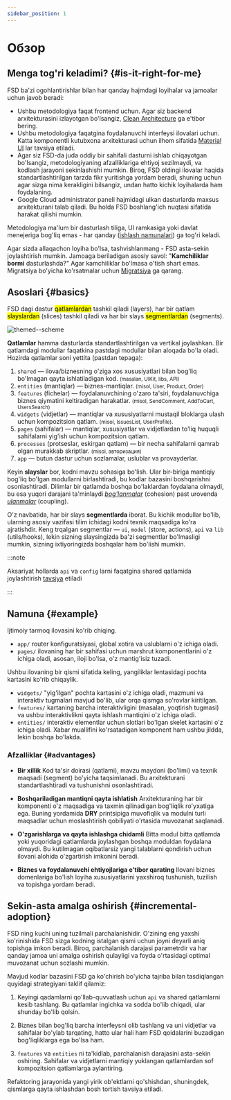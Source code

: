 ```yaml
---
sidebar_position: 1
---
```


# Обзор

## Menga tog'ri keladimi? {#is-it-right-for-me}

FSD ba'zi ogohlantirishlar bilan har qanday hajmdagi loyihalar va jamoalar uchun javob beradi:

- Ushbu metodologiya faqat frontend uchun. Agar siz backend arxitekturasini izlayotgan bo'lsangiz, [Clean Architecture][refs-clean-architecture] ga e'tibor bering.
- Ushbu metodologiya faqatgina foydalanuvchi interfeysi ilovalari uchun. Katta komponentli kutubxona arxitekturasi uchun ilhom sifatida [Material UI][ext-material-ui] lar tavsiya etiladi.
- Agar siz FSD-da juda oddiy bir sahifali dasturni ishlab chiqayotgan bo'lsangiz, metodologiyaning afzalliklariga ehtiyoj sezilmaydi, va kodlash jarayoni sekinlashishi mumkin. Biroq, FSD oldingi ilovalar haqida standartlashtirilgan tarzda fikr yuritishga yordam beradi, shuning uchun agar sizga nima kerakligini bilsangiz, undan hatto kichik loyihalarda ham foydalaning.
- Google Cloud administrator paneli hajmidagi ulkan dasturlarda maxsus arxitekturani talab qiladi. Bu holda FSD boshlang'ich nuqtasi sifatida harakat qilishi mumkin.

Metodologiya ma'lum bir dasturlash tiliga, UI ramkasiga yoki davlat menejeriga bog'liq emas - har qanday ([ishlash namunalari][refs-examples]) ga tog'ri keladi.

Agar sizda allaqachon loyiha bo'lsa, tashvishlanmang - FSD asta-sekin joylashtirish mumkin. Jamoaga beriladigan asosiy savol: "**Kamchiliklar bormi** dasturlashda?" Agar kamchiliklar bo'lmasa o'tish shart emas. Migratsiya bo'yicha ko'rsatmalar uchun [Migratsiya][refs-migration] ga qarang.


## Asoslari {#basics}

FSD dagi dastur <mark>qatlamlardan</mark> tashkil qiladi (layers), har bir qatlam <mark>slayslardan</mark> (slices) tashkil qiladi va har bir slays <mark>segmentlardan</mark> (segments).

![themed--scheme](/img/visual_schema.jpg)

**Qatlamlar** hamma dasturlarda standartlashtirilgan va vertikal joylashkan. Bir qatlamdagi modullar faqatkina pastdagi modullar bilan aloqada bo'la oladi. Hozirda qatlamlar soni yettita (pastdan tepaga):

1. `shared` — ilova/biznesning o'ziga xos xususiyatlari bilan bog'liq bo'lmagan qayta ishlatiladigan kod.
<small>(masalan, UIKit, libs, API)</small>
2. `entities` (mantiqlar) — biznes-mantiqlar.
<small>(misol, User, Product, Order)</small>
3. `features` (fichelar) — foydalanuvchining o'zaro ta'siri, foydalanuvchiga biznes qiymatini keltiradigan harakatlar.
<small>(misol, SendComment, AddToCart, UsersSearch)</small>
4. `widgets` (vidjetlar) — mantiqlar va xususiyatlarni mustaqil bloklarga ulash uchun kompozitsion qatlam.
<small>(misol, IssuesList, UserProfile)</small>.
5. `pages` (sahifalar) — mantiqlar, xususiyatlar va vidjetlardan to'liq huquqli sahifalarni yig'ish uchun kompozitsion qatlam.
6. `processes` (protseslar, eskirgan qatlam) — bir necha sahifalarni qamrab olgan murakkab skriptlar.
<small>(misol, авторизация)</small>
7. `app` — butun dastur uchun sozlamalar, uslublar va provayderlar.

Keyin **slayslar** bor, kodni mavzu sohasiga bo'lish. Ular bir-biriga mantiqiy bog'liq bo'lgan modullarni birlashtiradi, bu kodlar bazasini boshqarishni osonlashtiradi. Dilimlar bir qatlamda boshqa bo'laklardan foydalana olmaydi, bu esa yuqori darajani ta'minlaydi [_bog'lanmalar_][refs-wiki-cohesion] (cohesion) past urovenda [_ulanmalar_][refs-wiki-coupling] (coupling).

O'z navbatida, har bir slays **segmentlarda** iborat. Bu kichik modullar bo'lib, ularning asosiy vazifasi tilim ichidagi kodni texnik maqsadiga ko'ra ajratishdir. Keng trqalgan segmentlar — `ui`, `model` (store, actions), `api` va `lib` (utils/hooks), lekin sizning slaysingizda ba'zi segmentlar bo'lmasligi mumkin, sizning ixtiyoringizda boshqalar ham bo'lishi mumkin.

:::note

Aksariyat hollarda `api` va `config` larni faqatgina shared qatlamida joylashtirish [tavsiya][ext-disc-api] etiladi

:::

## Namuna {#example}

Ijtimoiy tarmoq ilovasini ko'rib chiqing.

* `app/` router konfiguratsiyasi, global xotira va uslublarni o'z ichiga oladi.
* `pages/` ilovaning har bir sahifasi uchun marshrut komponentlarini o'z ichiga oladi, asosan, iloji bo'lsa, o'z mantig'isiz tuzadi.

Ushbu ilovaning bir qismi sifatida keling, yangiliklar lentasidagi pochta kartasini ko'rib chiqaylik.

* `widgets/` "yig'ilgan" pochta kartasini o'z ichiga oladi, mazmuni va interaktiv tugmalari mavjud bo'lib, ular orqa qismga so'rovlar kiritilgan.
* `features/` kartaning barcha interaktivligini (masalan, yoqtirish tugmasi) va ushbu interaktivlikni qayta ishlash mantiqini o'z ichiga oladi.
* `entities/` interaktiv elementlar uchun slotlari bo'lgan skelet kartasini o'z ichiga oladi. Xabar muallifini ko'rsatadigan komponent ham ushbu jildda, lekin boshqa bo'lakda.

### Afzalliklar {#advantages}

- **Bir xillik**
Kod ta'sir doirasi (qatlami), mavzu maydoni (bo'limi) va texnik maqsadi (segment) bo'yicha taqsimlanadi.
Bu arxitekturani standartlashtiradi va tushunishni osonlashtiradi.

- **Boshqariladigan mantiqni qayta ishlatish**
Arxitekturaning har bir komponenti o'z maqsadiga va taxmin qilinadigan bog'liqlik ro'yxatiga ega.
Buning yordamida **DRY** printsipiga muvofiqlik va modulni turli maqsadlar uchun moslashtirish qobiliyati o'rtasida muvozanat saqlanadi.

- **O'zgarishlarga va qayta ishlashga chidamli**
Bitta modul bitta qatlamda yoki yuqoridagi qatlamlarda joylashgan boshqa moduldan foydalana olmaydi.
Bu kutilmagan oqibatlarsiz yangi talablarni qondirish uchun ilovani alohida o'zgartirish imkonini beradi.

- **Biznes va foydalanuvchi ehtiyojlariga e'tibor qarating**
Ilovani biznes domenlariga bo'lish loyiha xususiyatlarini yaxshiroq tushunish, tuzilish va topishga yordam beradi.

## Sekin-asta amalga oshirish {#incremental-adoption}

FSD ning kuchi uning tuzilmali parchalanishidir. O'zining eng yaxshi ko'rinishida FSD sizga kodning istalgan qismi uchun joyni deyarli aniq topishga imkon beradi. Biroq, parchalanish darajasi parametrdir va har qanday jamoa uni amalga oshirish qulayligi va foyda o'rtasidagi optimal muvozanat uchun sozlashi mumkin.

Mavjud kodlar bazasini FSD ga ko'chirish bo'yicha tajriba bilan tasdiqlangan quyidagi strategiyani taklif qilamiz:

1. Keyingi qadamlarni qo'llab-quvvatlash uchun `api` va shared qatlamlarni kesib tashlang. Bu qatlamlar ingichka va sodda bo'lib chiqadi, ular shunday bo'lib qolsin.

2. Biznes bilan bog'liq barcha interfeysni olib tashlang va uni vidjetlar va sahifalar bo'ylab tarqating, hatto ular hali ham FSD qoidalarini buzadigan bog'liqliklarga ega bo'lsa ham.

3. `features` va `entities` ni ta'kidlab, parchalanish darajasini asta-sekin oshiring. Sahifalar va vidjetlarni mantiqiy yuklangan qatlamlardan sof kompozitsion qatlamlarga aylantiring.

Refaktoring jarayonida yangi yirik ob'ektlarni qo'shishdan, shuningdek, qismlarga qayta ishlashdan bosh tortish tavsiya etiladi.

[refs-clean-architecture]: https://medium.com/codex/clean-architecture-for-dummies-df6561d42c94
[ext-disc-api]: https://github.com/feature-sliced/documentation/discussions/66
[ext-material-ui]: https://github.com/mui/material-ui
[refs-examples]: /examples
[refs-migration]: /docs/guides/migration
[refs-wiki-cohesion]: https://ru.wikipedia.org/wiki/%D0%A1%D0%B2%D1%8F%D0%B7%D0%BD%D0%BE%D1%81%D1%82%D1%8C_(%D0%BF%D1%80%D0%BE%D0%B3%D1%80%D0%B0%D0%BC%D0%BC%D0%B8%D1%80%D0%BE%D0%B2%D0%B0%D0%BD%D0%B8%D0%B5)
[refs-wiki-coupling]: https://ru.wikipedia.org/wiki/%D0%97%D0%B0%D1%86%D0%B5%D0%BF%D0%BB%D0%B5%D0%BD%D0%B8%D0%B5_(%D0%BF%D1%80%D0%BE%D0%B3%D1%80%D0%B0%D0%BC%D0%BC%D0%B8%D1%80%D0%BE%D0%B2%D0%B0%D0%BD%D0%B8%D0%B5)